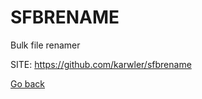 # SFBRENAME
 
 Bulk file renamer
 
 SITE: https://github.com/karwler/sfbrename

 [Go back](https://portable-linux-apps.github.io/apps.html)
